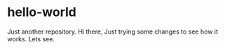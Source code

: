 # hello-world
Just another repository.
Hi there,
Just trying some changes to see how it works.
Lets see.
